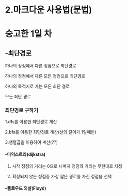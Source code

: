 2.마크다운 사용법(문법)
=======
# 숭고한 1일 차


  ## -최단경로

  하나의 정점에서 다른 정점으로 최단경로

  하나의 정점에서 다른 모든 정점으로 최단경로

  하나의 목적지로 가는 모든 최단 경로

  모든 최단 경로

   ### 최단경로 구하기
 
   1.dfs를 이용한 최단경로 계산
 
   2.bfs를 이용한 최단경로 계산(선의 길이가 1일때만)
 
   3.행렬곱을 이용하여 계산(??)
 
 

   #### -다익스트라(dijkstra)
 
   1. 시작 정점의 거리는 0으로 나머지 정점의 거리는 무한대로 지정
 
   2. 확정되지 않은 정점중 가장 짧은 경로를 가진 정점을 선택
   
   
   #### -플로우드 와샬(Floyd)

